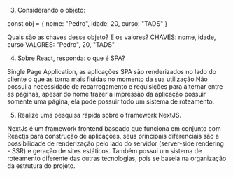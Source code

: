 3. Considerando o objeto:

const obj = {
  nome: "Pedro",
  idade: 20,
  curso: "TADS"
}

Quais são as chaves desse objeto? E os valores?
CHAVES: nome, idade, curso
VALORES: "Pedro", 20, "TADS"


4. Sobre React, responda: o que é SPA?

Single Page Application, as aplicações SPA são renderizados no lado do cliente o que as torna mais fluidas no momento da sua utilização.Não possui a necessidade de recarregamento e requisições para alternar entre as páginas, apesar do nome trazer a impressão da aplicação possuir somente uma página, ela pode possuir todo um sistema de roteamento.

5. Realize uma pesquisa rápida sobre o framework NextJS.

NextJs é um framework frontend baseado que funciona em conjunto com Reactjs para construção de aplicações, seus principais diferenciais são a possibilidade de renderização pelo lado do servidor (server-side rendering - SSR) e geração de sites estáticos. Também possui um sistema de roteamento diferente das outras tecnologias, pois se baseia na organização da estrutura do projeto.